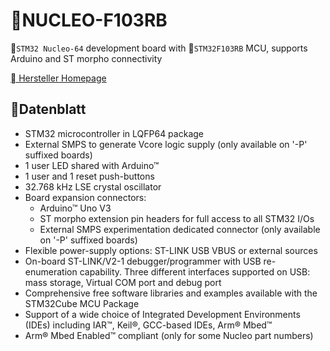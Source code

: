 # NUCLEO-F103RB

`STM32 Nucleo-64` development board with `STM32F103RB` MCU, supports Arduino and ST morpho connectivity 

[ Hersteller Homepage](https://www.st.com/en/evaluation-tools/nucleo-f103rb.html)

## Datenblatt

- STM32 microcontroller in LQFP64 package
- External SMPS to generate Vcore logic supply (only available on '-P' suffixed boards)
- 1 user LED shared with Arduino™
- 1 user and 1 reset push-buttons
- 32.768 kHz LSE crystal oscillator
- Board expansion connectors:
    - Arduino™ Uno V3
    - ST morpho extension pin headers for full access to all STM32 I/Os
    - External SMPS experimentation dedicated connector (only available on '-P' suffixed boards)
- Flexible power-supply options: ST-LINK USB VBUS or external sources
- On-board ST-LINK/V2-1 debugger/programmer with USB re-enumeration capability. Three different interfaces supported on USB: mass storage, Virtual COM port and debug port
- Comprehensive free software libraries and examples available with the STM32Cube MCU Package
- Support of a wide choice of Integrated Development Environments (IDEs) including IAR™, Keil®, GCC-based IDEs, Arm® Mbed™
- Arm® Mbed Enabled™ compliant (only for some Nucleo part numbers)